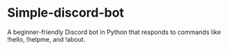 # Simple-discord-bot
A beginner-friendly Discord bot in Python that responds to commands like !hello, !helpme, and !about.

